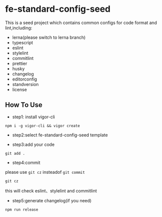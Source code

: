 # fe-standard-config-seed

This is a seed project which contains common configs for code format and lint,including:

- lerna(please switch to lerna branch)
- typescript
- eslint
- stylelint
- commitlint
- prettier
- husky
- changelog
- editorconfig
- standversion
- license

## How To Use

- step1: install vigor-cli

```shell
npm i -g vigor-cli && vigor create
```

- step2:select fe-standard-config-seed template

- step3:add your code

```shell
git add .
```

- step4:commit

please use `git cz` insteadof `git commit`

```shell
git cz
```

this will check eslint、stylelint and commitlint

- step5:generate changelog(if you need)

```shell
npm run release
```
